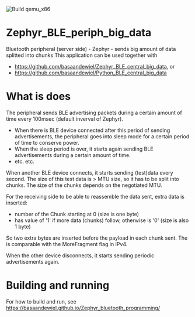 ![Build qemu_x86](https://github.com/basaandewiel/Zephyr_BLE_periph_big_data/actions/workflows/InstallZephyrSDKBuildTest.yml.yml/badge.svg)


# Zephyr_BLE_periph_big_data
Bluetooth peripheral (server side) - Zephyr - sends big amount of data splitted into chunks
This application can be used together with
* https://github.com/basaandewiel/Zephyr_BLE_central_big_data, or
* https://github.com/basaandewiel/Python_BLE_central_big_data

# What is does
The peripheral sends BLE advertising packets during a certain amount of time every 100msec (default inverval of Zephyr).
* When there is BLE device connected after this period of sending advertisements, the peripheral goes into sleep mode for a certain period of time to conserve power.
* When the sleep period is over, it starts again sending BLE advertisements during a certain amount of time.
 * etc. etc.

When another BLE device connects, it starts sending (test)data every second. The size of this test data is > MTU size, so it has to be split into chunks. The size of the chunks depends on the negotiated MTU.

For the receiving side to be able to reassemble the data sent, extra data is inserted: 
* <ChunkNbr> number of the Chunk starting at 0 (size is one byte)
* <MoreDataFollows> has value of '1' if more data (chunks) follow, otherwise is '0' (size is also 1 byte)
  
So two extra bytes are inserted before the payload in each chunk sent.
The <MoreDataFollows> is comparable with the MoreFragment flag in IPv4.

When the other device disconnects, it starts sending periodic advertisements again.
  

# Building and running
For how to build and run, see https://basaandewiel.github.io/Zephyr_bluetooth_programming/
